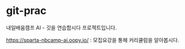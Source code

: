 # git-prac
내일배움캠프 AI - 깃을 연습합시다 프로젝트입니다.

https://sparta-nbcamp-ai.oopy.io/ : 모집요강을 통해 커리큘럼을 알아봅시다.
